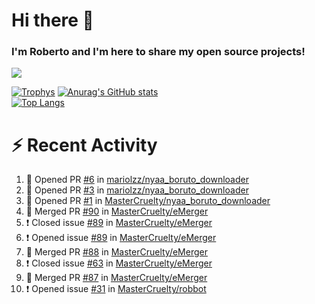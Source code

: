 # Hi there 👋
### I'm Roberto and I'm here to share my open source projects!

<img src="https://komarev.com/ghpvc/?username=mastercruelty&label=Profile views&color=0e75b6"><br>

[![Trophys](https://github-profile-trophy.vercel.app/?username=mastercruelty)](https://github.com/ryo-ma/github-profile-trophy)
[![Anurag's GitHub stats](https://github-readme-stats.vercel.app/api?username=mastercruelty&show_icons=true&theme=tokyonight)](https://github.com/anuraghazra/github-readme-stats)<br>
[![Top Langs](https://github-readme-stats.vercel.app/api/top-langs/?username=mastercruelty&exclude_repo=Alarm-project&layout=compact&theme=tokyonight)](https://github.com/anuraghazra/github-readme-stats)

# :zap: Recent Activity
<!--START_SECTION:activity-->
1. 💪 Opened PR [#6](https://github.com/mariolzz/nyaa_boruto_downloader/pull/6) in [mariolzz/nyaa_boruto_downloader](https://github.com/mariolzz/nyaa_boruto_downloader)
2. 💪 Opened PR [#3](https://github.com/mariolzz/nyaa_boruto_downloader/pull/3) in [mariolzz/nyaa_boruto_downloader](https://github.com/mariolzz/nyaa_boruto_downloader)
3. 💪 Opened PR [#1](https://github.com/MasterCruelty/nyaa_boruto_downloader/pull/1) in [MasterCruelty/nyaa_boruto_downloader](https://github.com/MasterCruelty/nyaa_boruto_downloader)
4. 🎉 Merged PR [#90](https://github.com/MasterCruelty/eMerger/pull/90) in [MasterCruelty/eMerger](https://github.com/MasterCruelty/eMerger)
5. ❗️ Closed issue [#89](https://github.com/MasterCruelty/eMerger/issues/89) in [MasterCruelty/eMerger](https://github.com/MasterCruelty/eMerger)
6. ❗️ Opened issue [#89](https://github.com/MasterCruelty/eMerger/issues/89) in [MasterCruelty/eMerger](https://github.com/MasterCruelty/eMerger)
7. 🎉 Merged PR [#88](https://github.com/MasterCruelty/eMerger/pull/88) in [MasterCruelty/eMerger](https://github.com/MasterCruelty/eMerger)
8. ❗️ Closed issue [#63](https://github.com/MasterCruelty/eMerger/issues/63) in [MasterCruelty/eMerger](https://github.com/MasterCruelty/eMerger)
9. 🎉 Merged PR [#87](https://github.com/MasterCruelty/eMerger/pull/87) in [MasterCruelty/eMerger](https://github.com/MasterCruelty/eMerger)
10. ❗️ Opened issue [#31](https://github.com/MasterCruelty/robbot/issues/31) in [MasterCruelty/robbot](https://github.com/MasterCruelty/robbot)
<!--END_SECTION:activity-->

